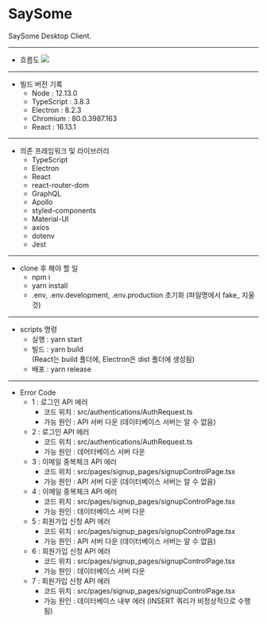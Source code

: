 # SaySome

SaySome Desktop Client.   
- - -
* 흐름도
<img src="https://user-images.githubusercontent.com/52199223/82762655-348beb00-9e3d-11ea-8694-f72eacdfffb2.PNG"><img>   
- - -
* 빌드 버전 기록   
  * Node : 12.13.0
  * TypeScript : 3.8.3
  * Electron : 8.2.3
  * Chromium : 80.0.3987.163
  * React : 16.13.1
- - -
* 의존 프레임워크 및 라이브러리
  * TypeScript
  * Electron
  * React
  * react-router-dom
  * GraphQL
  * Apollo
  * styled-components
  * Material-UI
  * axios
  * dotenv
  * Jest
- - -
* clone 후 해야 할 일   
  * npm i
  * yarn install
  * .env, .env.development, .env.production 초기화 (파일명에서 fake_ 지울 것)
- - -
* scripts 명령
  * 실행 : yarn start
  * 빌드 : yarn build   
  (React는 build 폴더에, Electron은 dist 폴더에 생성됨)
  *	배포 : yarn release
- - -
* Error Code
  * 1 : 로그인 API 에러
    + 코드 위치 : src/authentications/AuthRequest.ts
    + 가능 원인 : API 서버 다운 (데이터베이스 서버는 알 수 없음)
  * 2 : 로그인 API 에러
    + 코드 위치 : src/authentications/AuthRequest.ts
    + 가능 원인 : 데어터베이스 서버 다운
  * 3 : 이메일 중복체크 API 에러
    + 코드 위치 : src/pages/signup_pages/signupControlPage.tsx
    + 가능 원인 : API 서버 다운 (데이터베이스 서버는 알 수 없음)
  * 4 : 이메일 중복체크 API 에러
    + 코드 위치 : src/pages/signup_pages/signupControlPage.tsx
    + 가능 원인 : 데이터베이스 서버 다운
  * 5 : 회원가입 신청 API 에러
    + 코드 위치 : src/pages/signup_pages/signupControlPage.tsx
    + 가능 원인 : API 서버 다운 (데이터베이스 서버는 알 수 없음)
  * 6 : 회원가입 신청 API 에러
    + 코드 위치 : src/pages/signup_pages/signupControlPage.tsx
    + 가능 원인 : 데이터베이스 서버 다운
  * 7 : 회원가입 신청 API 에러
    + 코드 위치 : src/pages/signup_pages/signupControlPage.tsx
    + 가능 원인 : 데이터베이스 내부 에러 (INSERT 쿼리가 비정상적으로 수행됨)

